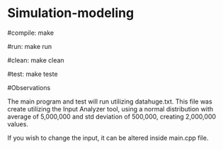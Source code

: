 # Simulation-modeling
#compile: make

#run: make run

#clean: make clean

#test: make teste

#Observations

The main program and test will run utilizing datahuge.txt. This file was create utilizing the Input Analyzer tool, using a normal distribution with average of 5,000,000 and std deviation of 500,000, creating 2,000,000 values.

If you wish to change the input, it can be altered inside main.cpp file.